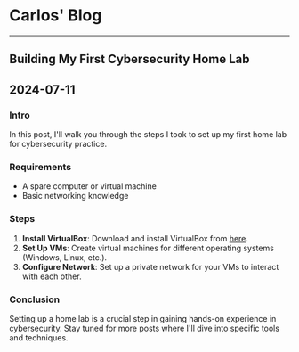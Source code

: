# Carlos' Blog
---

## Building My First Cybersecurity Home Lab
2024-07-11
---

### Intro
In this post, I'll walk you through the steps I took to set up my first home lab for cybersecurity practice.

### Requirements
- A spare computer or virtual machine
- Basic networking knowledge

### Steps
1. **Install VirtualBox**: Download and install VirtualBox from [here](https://www.virtualbox.org/).
2. **Set Up VMs**: Create virtual machines for different operating systems (Windows, Linux, etc.).
3. **Configure Network**: Set up a private network for your VMs to interact with each other.

### Conclusion
Setting up a home lab is a crucial step in gaining hands-on experience in cybersecurity. Stay tuned for more posts where I'll dive into specific tools and techniques.
